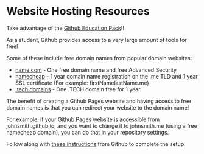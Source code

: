 # Website Hosting Resources

Take advantage of the [Github Education Pack](https://education.github.com/pack)!!

As a student, Github provides access to a very large amount of tools for free!

Some of these include free domain names from popular domain websites:
* [name.com](https://www.name.com/partner/github-students) - One free domain name and free Advanced Security
* [namecheap](https://education.github.com/pack/offers#namecheap) - 1 year domain name registration on the .me TLD and 1 year SSL certificate (For example: firstNamelastName.me)
* [.tech domains](https://get.tech/github-student-developer-pack) - One .TECH domain free for 1 year.

The benefit of creating a Github Pages website and having access to free domain names is that you can redirect your website to the domain name!

For example, if your Github Pages website is accessible from johnsmith.github.io, and you want to change it to johnsmith.me (using a free namecheap domain), you can do that in your repository settings.

Follow along with [these instructions](https://help.github.com/en/articles/using-a-custom-domain-with-github-pages) from Github to complete the setup.

